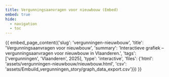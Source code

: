 ```yaml
---
title: Vergunningsaanvragen voor nieuwbouw (Embed)
embed: true
hide:
  - navigation
  - toc
---
```


<div data-embed="true">
{{ embed_page_content({'slug': 'vergunningen-nieuwbouw', 'title': 'Vergunningsaanvragen voor nieuwbouw', 'summary': 'Interactieve grafiek – vergunningsaanvragen voor nieuwbouw in Vlaanderen.', 'tags': ['vergunningen', 'Vlaanderen', 2025], 'type': 'interactive', 'files': {'html': 'assets/vergunningen-nieuwbouw/nieuwbouw.html', 'csv': 'assets/Embuild_vergunningen_story/graph_data_export.csv'}}) }}
</div>
